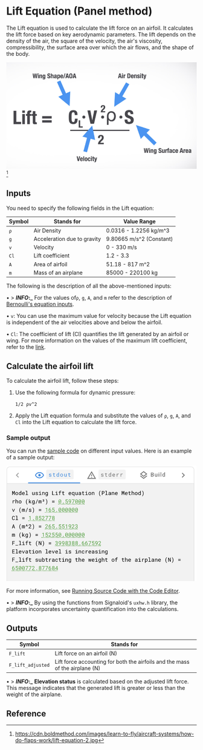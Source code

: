 # Lift Equation (Panel method)
The Lift equation is used to calculate the lift force on an airfoil. It calculates the lift force based on key aerodynamic parameters. The lift depends on the density of the air, the square of the velocity, the air's viscosity, compressibility, the surface area over which the air flows, and the shape of the body.

![Fluid Equation](../../images/lift-equation.png)[^1]

## Inputs

You need to specify the following fields in the Lift equation:

| Symbol | Stands for | Value Range |
| ------ | ------- |------- |
| `ρ` | Air Density | 0.0316 - 1.2256 kg/m^3 |
| `g` | Acceleration due to gravity | 9.80665 m/s^2 (Constant) |
| `v` | Velocity | 0 - 330 m/s |
| `Cl` | Lift coefficient | 1.2 - 3.3 | 
| `A` | Area of airfoil | 51.18 - 817 m^2|
| `m` | Mass of an airplane | 85000 - 220100 kg |

The following is the description of all the above-mentioned inputs:

• > **_INFO_:_** For the values of`ρ`, `g`, `A`, and `m` refer to the description of [Bernoulli's equation inputs](../../src/Bernoulli/README.md#inputs).

• `v`: You can use the maximum value for velocity because the Lift equation is independent of the air velocities above and below the airfoil. 

• `Cl`: The coefficient of lift (Cl) quantifies the lift generated by an airfoil or wing. For more information on the values of the maximum lift coefficient, refer to the [link](https://www.ae.utexas.edu/~varghesep/class/aircraft/Suggestions.pdf).

## Calculate the airfoil lift

To calculate the airfoil lift, follow these steps:

1. Use the following formula for dynamic pressure:
    ```
    1/2 ρv^2
    ```

2. Apply the Lift equation formula and substitute the values of `ρ`, `g`, `A`, and `Cl` into the Lift equation to calculate the lift force.

### Sample output

You can run the [sample code](../Plane_Method/src/plane_method.c) on different input values. Here is an example of a sample output:

![Output for Lift equation code snippet on Signaloid Cloud Platform](../../images/code2.png)

For more information, see [Running Source Code with the Code Editor](https://docs.signaloid.io/docs/platform/getting-started/code/).

• > **_INFO_:_** By using the functions from Signaloid's `uxhw.h` library, the platform incorporates uncertainty quantification into the calculations.

## Outputs
| Symbol | Stands for |
| ------ | ------- |
| `F_lift` | Lift force on an airfoil (N) |
| `F_lift_adjusted` | Lift force accounting for both the airfoils and the mass of the airplane (N) |

• > **_INFO_:_** **Elevation status** is calculated based on the adjusted lift force. This message indicates that the generated lift is greater or less than the weight of the airplane. 

## Reference

[^1]: https://cdn.boldmethod.com/images/learn-to-fly/aircraft-systems/how-do-flaps-work/lift-equation-2.jpg

